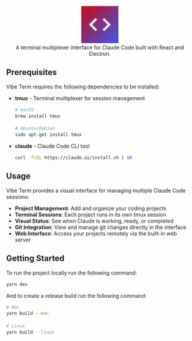 <div align="center">
    <img width="100" src="/public/icon.png" alt="Logo"/>
</div>
<div align="center">
    A terminal multiplexer interface for Claude Code built with React and Electron.
</div>

## Prerequisites 

Vibe Term requires the following dependencies to be installed:

- **tmux** - Terminal multiplexer for session management
  ```bash
  # macOS
  brew install tmux
  
  # Ubuntu/Debian  
  sudo apt-get install tmux
  ```

- **claude** - Claude Code CLI tool
  ```bash
  curl -fsSL https://claude.ai/install.sh | sh
  ```

## Usage

Vibe Term provides a visual interface for managing multiple Claude Code sessions:

- **Project Management**: Add and organize your coding projects
- **Terminal Sessions**: Each project runs in its own tmux session
- **Visual Status**: See when Claude is working, ready, or completed
- **Git Integration**: View and manage git changes directly in the interface
- **Web Interface**: Access your projects remotely via the built-in web server

## Getting Started

To run the project locally run the following command:

```bash
yarn dev
```

And to create a release build run the following command:

```bash
# Mac
yarn build --mac

# Linux
yarn build --linux
```